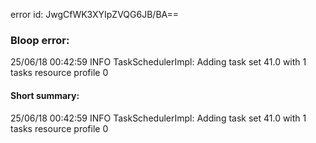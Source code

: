 error id: JwgCfWK3XYIpZVQG6JB/BA==
### Bloop error:

25/06/18 00:42:59 INFO TaskSchedulerImpl: Adding task set 41.0 with 1 tasks resource profile 0
#### Short summary: 

25/06/18 00:42:59 INFO TaskSchedulerImpl: Adding task set 41.0 with 1 tasks resource profile 0